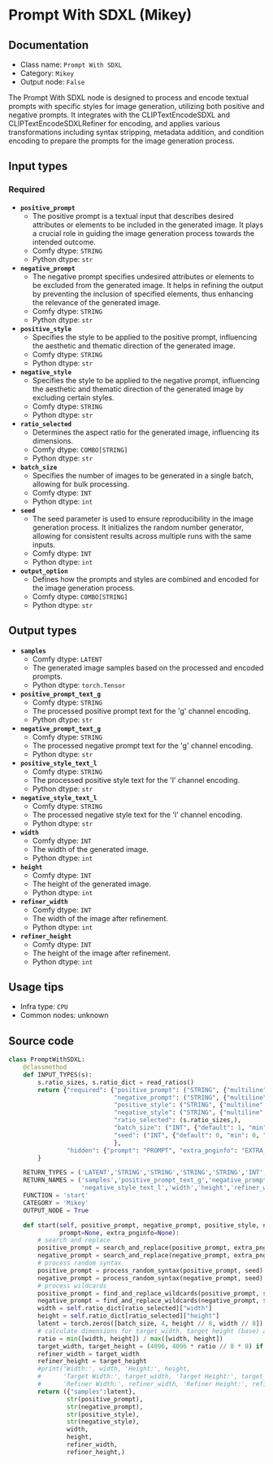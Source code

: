 # Prompt With SDXL (Mikey)
## Documentation
- Class name: `Prompt With SDXL`
- Category: `Mikey`
- Output node: `False`

The Prompt With SDXL node is designed to process and encode textual prompts with specific styles for image generation, utilizing both positive and negative prompts. It integrates with the CLIPTextEncodeSDXL and CLIPTextEncodeSDXLRefiner for encoding, and applies various transformations including syntax stripping, metadata addition, and condition encoding to prepare the prompts for the image generation process.
## Input types
### Required
- **`positive_prompt`**
    - The positive prompt is a textual input that describes desired attributes or elements to be included in the generated image. It plays a crucial role in guiding the image generation process towards the intended outcome.
    - Comfy dtype: `STRING`
    - Python dtype: `str`
- **`negative_prompt`**
    - The negative prompt specifies undesired attributes or elements to be excluded from the generated image. It helps in refining the output by preventing the inclusion of specified elements, thus enhancing the relevance of the generated image.
    - Comfy dtype: `STRING`
    - Python dtype: `str`
- **`positive_style`**
    - Specifies the style to be applied to the positive prompt, influencing the aesthetic and thematic direction of the generated image.
    - Comfy dtype: `STRING`
    - Python dtype: `str`
- **`negative_style`**
    - Specifies the style to be applied to the negative prompt, influencing the aesthetic and thematic direction of the generated image by excluding certain styles.
    - Comfy dtype: `STRING`
    - Python dtype: `str`
- **`ratio_selected`**
    - Determines the aspect ratio for the generated image, influencing its dimensions.
    - Comfy dtype: `COMBO[STRING]`
    - Python dtype: `str`
- **`batch_size`**
    - Specifies the number of images to be generated in a single batch, allowing for bulk processing.
    - Comfy dtype: `INT`
    - Python dtype: `int`
- **`seed`**
    - The seed parameter is used to ensure reproducibility in the image generation process. It initializes the random number generator, allowing for consistent results across multiple runs with the same inputs.
    - Comfy dtype: `INT`
    - Python dtype: `int`
- **`output_option`**
    - Defines how the prompts and styles are combined and encoded for the image generation process.
    - Comfy dtype: `COMBO[STRING]`
    - Python dtype: `str`
## Output types
- **`samples`**
    - Comfy dtype: `LATENT`
    - The generated image samples based on the processed and encoded prompts.
    - Python dtype: `torch.Tensor`
- **`positive_prompt_text_g`**
    - Comfy dtype: `STRING`
    - The processed positive prompt text for the 'g' channel encoding.
    - Python dtype: `str`
- **`negative_prompt_text_g`**
    - Comfy dtype: `STRING`
    - The processed negative prompt text for the 'g' channel encoding.
    - Python dtype: `str`
- **`positive_style_text_l`**
    - Comfy dtype: `STRING`
    - The processed positive style text for the 'l' channel encoding.
    - Python dtype: `str`
- **`negative_style_text_l`**
    - Comfy dtype: `STRING`
    - The processed negative style text for the 'l' channel encoding.
    - Python dtype: `str`
- **`width`**
    - Comfy dtype: `INT`
    - The width of the generated image.
    - Python dtype: `int`
- **`height`**
    - Comfy dtype: `INT`
    - The height of the generated image.
    - Python dtype: `int`
- **`refiner_width`**
    - Comfy dtype: `INT`
    - The width of the image after refinement.
    - Python dtype: `int`
- **`refiner_height`**
    - Comfy dtype: `INT`
    - The height of the image after refinement.
    - Python dtype: `int`
## Usage tips
- Infra type: `CPU`
- Common nodes: unknown


## Source code
```python
class PromptWithSDXL:
    @classmethod
    def INPUT_TYPES(s):
        s.ratio_sizes, s.ratio_dict = read_ratios()
        return {"required": {"positive_prompt": ("STRING", {"multiline": True, 'default': 'Positive Prompt'}),
                             "negative_prompt": ("STRING", {"multiline": True, 'default': 'Negative Prompt'}),
                             "positive_style": ("STRING", {"multiline": True, 'default': 'Positive Style'}),
                             "negative_style": ("STRING", {"multiline": True, 'default': 'Negative Style'}),
                             "ratio_selected": (s.ratio_sizes,),
                             "batch_size": ("INT", {"default": 1, "min": 1, "max": 64}),
                             "seed": ("INT", {"default": 0, "min": 0, "max": 0xffffffffffffffff})
                             },
                "hidden": {"prompt": "PROMPT", "extra_pnginfo": "EXTRA_PNGINFO"},
        }

    RETURN_TYPES = ('LATENT','STRING','STRING','STRING','STRING','INT','INT','INT','INT',)
    RETURN_NAMES = ('samples','positive_prompt_text_g','negative_prompt_text_g','positive_style_text_l',
                    'negative_style_text_l','width','height','refiner_width','refiner_height',)
    FUNCTION = 'start'
    CATEGORY = 'Mikey'
    OUTPUT_NODE = True

    def start(self, positive_prompt, negative_prompt, positive_style, negative_style, ratio_selected, batch_size, seed,
              prompt=None, extra_pnginfo=None):
        # search and replace
        positive_prompt = search_and_replace(positive_prompt, extra_pnginfo, prompt)
        negative_prompt = search_and_replace(negative_prompt, extra_pnginfo, prompt)
        # process random syntax
        positive_prompt = process_random_syntax(positive_prompt, seed)
        negative_prompt = process_random_syntax(negative_prompt, seed)
        # process wildcards
        positive_prompt = find_and_replace_wildcards(positive_prompt, seed)
        negative_prompt = find_and_replace_wildcards(negative_prompt, seed)
        width = self.ratio_dict[ratio_selected]["width"]
        height = self.ratio_dict[ratio_selected]["height"]
        latent = torch.zeros([batch_size, 4, height // 8, width // 8])
        # calculate dimensions for target_width, target height (base) and refiner_width, refiner_height (refiner)
        ratio = min([width, height]) / max([width, height])
        target_width, target_height = (4096, 4096 * ratio // 8 * 8) if width > height else (4096 * ratio // 8 * 8, 4096)
        refiner_width = target_width
        refiner_height = target_height
        #print('Width:', width, 'Height:', height,
        #      'Target Width:', target_width, 'Target Height:', target_height,
        #      'Refiner Width:', refiner_width, 'Refiner Height:', refiner_height)
        return ({"samples":latent},
                str(positive_prompt),
                str(negative_prompt),
                str(positive_style),
                str(negative_style),
                width,
                height,
                refiner_width,
                refiner_height,)

```
